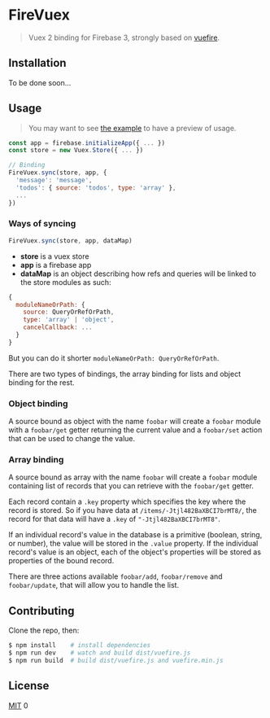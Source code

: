 # FireVuex

> Vuex 2 binding for Firebase 3, strongly based on [vuefire](https://github.com/vuejs/vuefire).

## Installation

To be done soon...

## Usage

> You may want to see [the example](example/app.js) to have a preview of usage.

``` js
const app = firebase.initializeApp({ ... })
const store = new Vuex.Store({ ... })

// Binding
FireVuex.sync(store, app, {
  'message': 'message',
  'todos': { source: 'todos', type: 'array' },
  ...
})
```

### Ways of syncing
```js
FireVuex.sync(store, app, dataMap)
```

- **store** is a vuex store
- **app** is a firebase app
- **dataMap** is an object describing how refs and queries will be linked to the store modules as such:
``` js
{
  moduleNameOrPath: {
    source: QueryOrRefOrPath,
    type: 'array' | 'object',
    cancelCallback: ...
  }
}
```
But you can do it shorter `moduleNameOrPath: QueryOrRefOrPath`.

There are two types of bindings, the array binding for lists and object binding for the rest.

### Object binding

A source bound as object with the name `foobar` will create a `foobar` module with a `foobar/get` getter returning the current value and a `foobar/set` action that can be used to change the value.

### Array binding

A source bound as array with the name `foobar` will create a `foobar` module containing list of records that you can retrieve with the `foobar/get` getter.

Each record contain a `.key` property which specifies the key where the record is stored. So if you have data at `/items/-Jtjl482BaXBCI7brMT8/`, the record for that data will have a `.key` of `"-Jtjl482BaXBCI7brMT8"`.

If an individual record's value in the database is a primitive (boolean, string, or number), the value will be stored in the `.value` property. If the individual record's value is an object, each of the object's properties will be stored as properties of the bound record.

There are three actions available `foobar/add`, `foobar/remove` and `foobar/update`, that will allow you to handle the list.

## Contributing

Clone the repo, then:

```bash
$ npm install    # install dependencies
$ npm run dev    # watch and build dist/vuefire.js
$ npm run build  # build dist/vuefire.js and vuefire.min.js
```

## License

[MIT](http://opensource.org/licenses/MIT)
0
